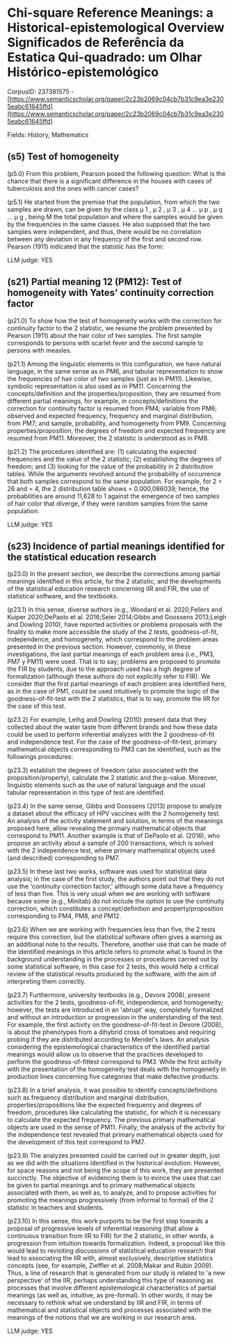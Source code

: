 # Chi-square Reference Meanings: a Historical-epistemological Overview Significados de Referência da Estatica Qui-quadrado: um Olhar Histórico-epistemológico

CorpusID: 237381575 - [https://www.semanticscholar.org/paper/2c23b2069c04cb7b31c9ea3e2305eabc61645ffd](https://www.semanticscholar.org/paper/2c23b2069c04cb7b31c9ea3e2305eabc61645ffd)

Fields: History, Mathematics

## (s5) Test of homogeneity
(p5.0) From this problem, Pearson posed the following question: What is the chance that there is a significant difference in the houses with cases of tuberculosis and the ones with cancer cases?

(p5.1) He started from the premise that the population, from which the two samples are drawn, can be given by the class μ 1 , μ 2 , μ 3 , μ 4 … μ p , μ q … μ g , being M the total population and where the samples would be given by the frequencies in the same classes. He also supposed that the two samples were independent, and thus, there would be no correlation between any deviation in any frequency of the first and second row. Pearson (1911) indicated that the statistic has the form:

LLM judge: YES

## (s21) Partial meaning 12 (PM12): Test of homogeneity with Yates' continuity correction factor
(p21.0) To show how the test of homogeneity works with the correction for continuity factor to the 2 statistic, we resume the problem presented by Pearson (1911) about the hair color of two samples. The first sample corresponds to persons with scarlet fever and the second sample to persons with measles.

(p21.1) Among the linguistic elements in this configuration, we have natural language, in the same sense as in PM6, and tabular representation to show the frequencies of hair color of two samples (just as in PM11). Likewise, symbolic representation is also used as in PM11. Concerning the concepts/definition and the properties/proposition, they are resumed from different partial meanings, for example, in concepts/definitions the correction for continuity factor is resumed from PM4; variable from PM6; observed and expected frequency, frequency and marginal distribution, from PM7; and sample, probability, and homogeneity from PM9. Concerning properties/proposition, the degrees of freedom and expected frequency are resumed from PM11. Moreover, the 2 statistic is understood as in PM8.

(p21.2) The procedures identified are: (1) calculating the expected frequencies and the value of the 2 statistic; (2) establishing the degrees of freedom; and (3) looking for the value of the probability in 2 distribution tables. While the arguments revolved around the probability of occurrence that both samples correspond to the same population. For example, for 2 = 26 and = 4, the 2 distribution table shows = 0.000,086039; hence, the probabilities are around 11,628 to 1 against the emergence of two samples of hair color that diverge, if they were random samples from the same population.

LLM judge: YES

## (s23) Incidence of partial meanings identified for the statistical education research
(p23.0) In the present section, we describe the connections among partial meanings identified in this article, for the 2 statistic, and the developments of the statistical education research concerning IIR and FIR, the use of statistical software, and the textbooks.

(p23.1) In this sense, diverse authors (e.g., Woodard et al. 2020;Fellers and Kuiper 2020;DePaolo et al. 2016;Seier 2014;Gibbs and Goossens 2013;Leigh and Dowling 2010), have reported activities or problems proposals with the finality to make more accessible the study of the 2 tests, goodness-of-fit, independence, and homogeneity, which correspond to the problem areas presented in the previous section. However, commonly, in these investigations, the last partial meanings of each problem area (i.e., PM3, PM7 y PM11) were used. That is to say; problems are proposed to promote the FIR by students, due to the approach used has a high degree of formalization (although these authors do not explicitly refer to FIR). We consider that the first partial meanings of each problem area identified here, as in the case of PM1, could be used intuitively to promote the logic of the goodness-of-fit-test with the 2 statistics, that is to say, promote the IIR for the case of this test.

(p23.2) For example, Leihg and Dowling (2010) present data that they collected about the water taste from different brands and how these data could be used to perform inferential analyzes with the 2 goodness-of-fit and independence test. For the case of the goodness-of-fit-test, primary mathematical objects corresponding to PM3 can be identified, such as the followings procedures:

(p23.3) establish the degrees of freedom (also associated with the proposition/property), calculate the 2 statistic and the p-value. Moreover, linguistic elements such as the use of natural language and the usual tabular representation in this type of test are identified.

(p23.4) In the same sense, Gibbs and Goossens (2013) propose to analyze a dataset about the efficacy of HPV vaccines with the 2 homogeneity test. An analysis of the activity statement and solution, in terms of the meanings proposed here, allow revealing the primary mathematical objects that correspond to PM11. Another example is that of DePaolo et al. (2016), who propose an activity about a sample of 200 transactions, which is solved with the 2 independence test, where primary mathematical objects used (and described) corresponding to PM7.

(p23.5) In these last two works, software was used for statistical data analysis; in the case of the first study, the authors point out that they do not use the 'continuity correction factor,' although some data have a frequency of less than five. This is very usual when we are working with software because some (e.g., Minitab) do not include the option to use the continuity correction, which constitutes a concept/definition and property/proposition corresponding to PM4, PM8, and PM12.

(p23.6) When we are working with frequencies less than five, the 2 tests require this correction, but the statistical software often gives a warning as an additional note to the results. Therefore, another use that can be made of the identified meanings in this article refers to promote what is found in the background understanding in the processes or procedures carried out by some statistical software, in this case for 2 tests, this would help a critical review of the statistical results produced by the software, with the aim of interpreting them correctly.

(p23.7) Furthermore, university textbooks (e.g., Devore 2008), present activities for the 2 tests, goodness-of-fit, independence, and homogeneity; however, the tests are introduced in an 'abrupt' way, completely formalized and without an introduction or progression in the understanding of the test. For example, the first activity on the goodness-of-fit-test in Devore (2008), is about the phenotypes from a dihybrid cross of tomatoes and requiring probing if they are distributed according to Mendel's laws. An analysis considering the epistemological characteristics of the identified partial meanings would allow us to observe that the practices developed to perform the goodness-of-fittest correspond to PM3. While the first activity with the presentation of the homogeneity test deals with the homogeneity in production lines concerning five categories that make defective products.

(p23.8) In a brief analysis, it was possible to identify concepts/definitions such as frequency distribution and marginal distribution, properties/propositions like the expected frequency and degrees of freedom, procedures like calculating the statistic, for which it is necessary to calculate the expected frequency. The previous primary mathematical objects are used in the sense of PM11. Finally, the analysis of the activity for the independence test revealed that primary mathematical objects used for the development of this test correspond to PM7.

(p23.9) The analyzes presented could be carried out in greater depth, just as we did with the situations identified in the historical evolution. However, for space reasons and not being the scope of this work, they are presented succinctly. The objective of evidencing them is to evince the uses that can be given to partial meanings and to primary mathematical objects associated with them, as well as, to analyze, and to propose activities for promoting the meanings progressively (from informal to formal) of the 2 statistic in teachers and students.

(p23.10) In this sense, this work purports to be the first step towards a proposal of progressive levels of inferential reasoning (that allow a continuous transition from IIR to FIR) for the 2 statistic, in other words, a progression from intuition towards formalization. Indeed, a proposal like this would lead to revisiting discussions of statistical education research that lead to associating the IIR with, almost exclusively, descriptive statistics concepts (see, for example, Zieffler et al. 2008;Makar and Rubin 2009). Thus, a line of research that is generated from our study is related to 'a new perspective' of the IIR, perhaps understanding this type of reasoning as processes that involve different epistemological characteristics of partial meanings (as well as, intuitive, as pre-formal). In other words, it may be necessary to rethink what we understand by IIR and FIR, in terms of mathematical and statistical objects and processes associated with the meanings of the notions that we are working in our research area.

LLM judge: YES

